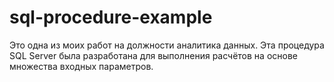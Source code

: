 # sql-procedure-example
Это одна из моих работ на должности аналитика данных. Эта процедура SQL Server была разработана для выполнения расчётов на основе множества входных параметров.
